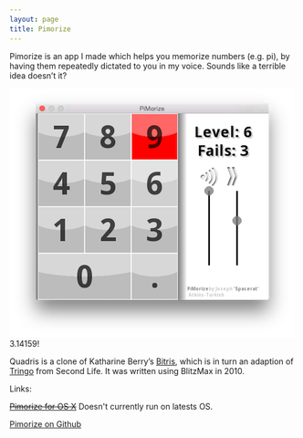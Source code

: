 ```yaml
---
layout: page
title: Pimorize
---
```


Pimorize is an app I made which helps you memorize numbers (e.g. pi), by having them repeatedly dictated to you in my voice. Sounds like a terrible idea doesn’t it?

<div class="thumbnailed">
	<img src="/images/pimorize.png" alt="Screenshot of Pimorize" />
	<div>3.14159!</div>
</div>


Quadris is a clone of Katharine Berry’s [Bitris](https://github.com/Katharine/Bitris), which is in turn an adaption of [Tringo](http://en.wikipedia.org/wiki/Tringo) from Second Life. It was written using BlitzMax in 2010.

Links:

~~[Pimorize for OS X](/downloads/PimorizeOSX.zip)~~ Doesn't currently run on latests OS.

[Pimorize on Github](https://github.com/Spacerat/Pimorize)

